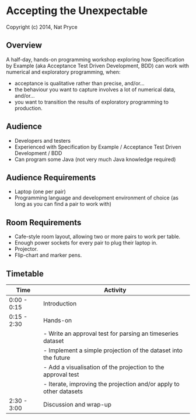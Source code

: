Accepting the Unexpectable
==========================

Copyright (c) 2014, Nat Pryce

Overview
--------

A half-day, hands-on programming workshop exploring how Specification by Example (aka Acceptance Test Driven Development, BDD) can work with numerical and exploratory programming, when:

 * acceptance is qualitative rather than precise, and/or…
 * the behaviour you want to capture involves a lot of numerical data, and/or…
 * you want to transition the results of exploratory programming to production.


Audience
--------

 * Developers and testers
 * Experienced with Specification by Example / Acceptance Test Driven Development / BDD
 * Can program some Java (not very much Java knowledge required)

Audience Requirements
---------------------

 * Laptop (one per pair)
 * Programming language and development environment of choice (as long as you can find a pair to work with)

Room Requirements
-----------------

 * Cafe-style room layout, allowing two or more pairs to work per table.
 * Enough power sockets for every pair to plug their laptop in.
 * Projector.
 * Flip-chart and marker pens.


Timetable
---------

| Time        | Activity                                                           |
|-------------|--------------------------------------------------------------------|
| 0:00 - 0:15 | Introduction                                                       |
| 0:15 - 2:30 | Hands-on                                                           |
|             | - Write an approval test for parsing an timeseries dataset         |
|             | - Implement a simple projection of the dataset into the future     |
|             | - Add a visualisation of the projection to the approval test       |
|             | - Iterate, improving the projection and/or apply to other datasets |
| 2:30 - 3:00 | Discussion and wrap-up                                             |
